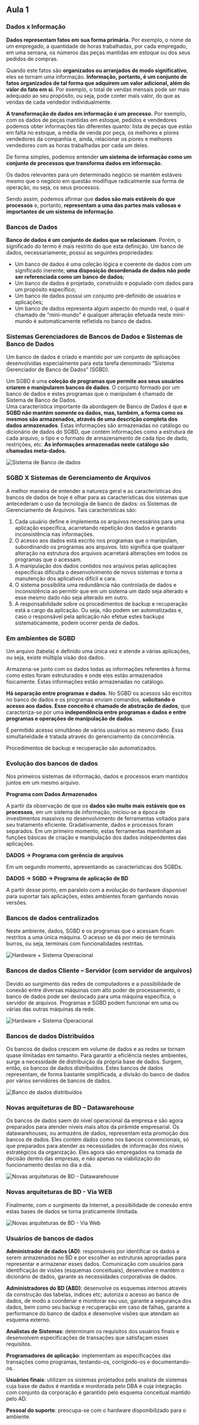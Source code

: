 ## Aula 1 
 
### Dados x Informação 
 
**Dados representam fatos em sua forma primária.** Por exemplo, o nome de um empregado, a quantidade de horas trabalhadas, por cada empregado, em uma semana, os números das peças mantidas em estoque ou dos seus pedidos de compras.  
 
Quando este fatos são **organizados ou arranjados de modo significativo**, eles se tornam uma informação. **Informação, portanto, é um conjunto de fatos organizados de tal forma que adquirem um valor adicional, além do valor do fato em si.** Por exemplo, o total de vendas mensais pode ser mais adequado ao seu propósito, ou seja, pode conter mais valor, do que as vendas de cada vendedor individualmente.  
 
**A transformação de dados em informação é um processo.** Por exemplo, com os dados de peças mantidas em estoque, pedidos e vendedores podemos obter informações tão diferentes quanto: lista de peças que estão em falta no estoque, a média de venda por peça, os melhores e piores vendedores da companhia e, ainda, relacionar os piores e melhores vendedores com as horas trabalhadas por cada um deles.  
 
De forma simples, podemos entender **um sistema de informação como um conjunto de processos que transforma dados em informação.** 
 
Os dados relevantes para um determinado negócio se mantêm estáveis mesmo que o negócio em questão modifique radicalmente sua forma de operação, ou seja, os seus processos.   
  
Sendo assim, podemos afirmar que **dados são mais estáveis do que processos** e, portanto, **representam a uma das partes mais valiosas e importantes de um sistema de informação**. 
 
### Bancos de Dados 
 
**Banco de dados é um conjunto de dados que se relacionam**. Porém, o significado do termo é mais restrito do que esta definição. Um banco de dados, necessariamente,  possui as seguintes propriedades: 
* Um banco de dados é uma coleção lógica e coerente de dados com um significado inerente; **uma disposição desordenada de dados não pode ser referenciada como um banco de dados**; 
* Um banco de dados é projetado, construído e populado com dados para um propósito específico; 
* Um banco de dados possui um conjunto pré-definido de usuários e aplicações; 
* Um banco de dados representa algum aspecto do mundo real, o qual é chamado de "mini-mundo" e qualquer alteração efetuada neste mini-mundo é automaticamente refletida no banco de dados. 
 
### Sistemas Gerenciadores de Bancos de Dados e Sistemas de Banco de Dados 
 
Um banco de dados é criado e mantido por um conjunto de aplicações desenvolvidas especialmente para esta tarefa denominado “Sistema Gerenciador de Banco de Dados” (SGBD). 
 
Um SGBD é uma **coleção de programas que permite aos seus usuários criarem e manipularem bancos de dados**. O conjunto formado por um banco de dados e estes programas que o manipulam é chamado de Sistema de Banco de Dados.  
Uma característica importante da abordagem de Banco de Dados é que **o SGBD não mantém somente os dados, mas, também, a forma como os mesmos são armazenados, através de uma descrição completa dos dados armazenados**. Estas informações são armazenadas no catálogo ou dicionário de dados do SGBD, que contém informações como a estrutura de cada arquivo, o tipo e o formato de armazenamento de cada tipo de dado, restrições, etc. **As informações armazenadas neste catálogo  são  chamadas meta-dados.** 

![Sistema de Banco de dados](../../media/modelagem_de_dados/image-000.png)
 
 
### SGBD X Sistemas de Gerenciamento de Arquivos 
 
A melhor maneira de entender a natureza geral e as características dos  bancos de dados de hoje é olhar para as características dos sistemas que antecederam o uso da tecnologia de banco de dados: os Sistemas de Gerenciamento de Arquivos.  Tais características são: 
 
1) Cada usuário define e implementa os arquivos necessários para uma aplicação específica, acarretando repetição dos dados e gerando inconsistência nas informações. 
2) O acesso aos dados está escrito nos programas que o manipulam, subordinando os programas aos arquivos. Isto significa que qualquer alteração na estrutura dos arquivos acarretará alterações em todos os programas que o acessam. 
3) A manipulação dos dados contidos nos arquivos pelas aplicações específicas dificulta o desenvolvimento de novos sistemas e torna a manutenção dos aplicativos difícil e cara. 
4) O sistema possibilita uma redundância não controlada de dados e inconsistência ao permitir que em um sistema um dado seja alterado e esse mesmo dado não seja alterado em outro. 
5) A responsabilidade sobre os procedimentos de backup e recuperação está a cargo da aplicação. Ou seja, não podem ser automatizadas e, caso o responsável pela aplicação não efetue estes backups sistematicamente, podem ocorrer perda de dados. 
 
### Em ambientes de SGBD 
 
Um arquivo (tabela) é definido uma única vez e atende a várias aplicações, ou seja, existe múltipla visão dos dados. 
 
Armazena-se junto com os dados todas as informações referentes à forma como estes foram estruturados e onde eles estão armazenados fisicamente. Estas informações estão armazenadas no catálogo. 
 
**Há separação entre programas e dados**. No SGBD os acessos são escritos no banco de dados e os programas enviam comandos, **solicitando o acesso aos dados. Esse conceito é chamado de abstração de dados**, que caracteriza-se por uma **independência entre programas e dados e entre programas e operações de manipulação de dados**. 
 
É permitido acesso simultâneo de vários usuários ao mesmo dado. Essa simultaneidade é tratada através do gerenciamento da concorrência. 
 
Procedimentos de backup e recuperação são automatizados. 
 
### Evolução dos bancos de dados 
 
Nos primeiros sistemas de informação, dados e processos eram mantidos juntos em um mesmo arquivo. 
 
**Programa com Dados Armazenados** 
 
A partir da observação de que os **dados são muito mais estáveis que os processos**, em um sistema de informação, iniciou-se a época de investimentos  massivos no desenvolvimento de ferramentas voltados para seu tratamento eficiente. Gradativamente, dados e processos foram separados. Em um primeiro momento, estas ferramentas mantinham as funções básicas de criação e manipulação dos dados independentes das aplicações.  
 
**DADOS -> Programa com gerência de arquivos** 
 
Em um segundo momento, apresentando as características dos SGBDs. 
 
**DADOS -> SGBD -> Programa de aplicação de BD** 
 
A partir desse ponto, em paralelo com a evolução do hardware disponível para suportar tais aplicações, estes ambientes foram ganhando novas versões. 
 
### Bancos de dados centralizados 
 
Neste ambiente, dados, SGBD e os programas que o acessam ficam restritos a uma única máquina. O acesso se dá por meio de terminais burros, ou seja, terminais com funcionalidades restritas. 
 
![Hardware + Sistema Operacional](../../media/modelagem_de_dados/image-001.png)
 
### Bancos de dados Cliente – Servidor (com servidor de arquivos) 
 
Devido ao surgimento das redes de computadores e a possibilidade de conexão entre diversas máquinas com alto poder de processamento, o banco de dados pode ser deslocado para uma máquina específica, o servidor de arquivos. Programas e SGBD podem funcionar em uma ou várias das outras máquinas da rede.  
 
![Hardware + Sistema Operacional](../../media/modelagem_de_dados/image-002.png)

### Bancos de dados Distribuídos 
 
Os bancos de dados crescem em volume de dados e as redes se tornam quase ilimitadas em tamanho. Para garantir a eficiência nestes ambientes, surge a necessidade de distribuição da própria base de dados. Surgem, então, os bancos de dados distribuídos. Estes bancos de dados representam, de forma bastante simplificada,  a divisão do banco de dados por vários servidores de bancos de dados. 
 
![Banco de dados distribuídos](../../media/modelagem_de_dados/image-003.png)
 
### Novas arquiteturas de BD – Datawarehouse 
 
Os bancos de dados saem do nível operacional da empresa e são agora preparados para atender níveis mais altos da pirâmide empresarial. Os datawarehouses, ou armazéns de dados, representam esta promoção dos  bancos de dados. Eles contém dados como nos bancos convencionais, só que preparados para atender as necessidades de informação dos níveis estratégicos da organização. Eles agora são empregados na tomada de decisão dentro das empresas, e não apenas na viabilização do funcionamento destas no dia a dia. 
 
![Novas arquiteturas de BD - Datawarehouse](../../media/modelagem_de_dados/image-004.png)
 
### Novas arquiteturas de BD - Via WEB 
 
Finalmente, com o surgimento da Internet, a possibilidade de conexão entre estas bases de dados se torna praticamente ilimitada. 
 
![Novas arquiteturas de BD - Via Web](../../media/modelagem_de_dados/image-005.png)
 
### Usuários de bancos de dados 
 
**Administrador de dados (AD)**: responsáveis por identificar os dados a serem armazenados no BD e por escolher as estruturas apropriadas para representar e armazenar esses dados. Comunicação com usuários para identificação de visões (esquemas conceituais), desenvolve e mantém o dicionário de dados, garante as necessidades corporativas de dados. 
 
**Administradores do BD (ABD)**: desenvolve os esquemas internos através da construção das tabelas, índices etc; autoriza o acesso ao banco de dados, de modo a coordenar e monitorar seu uso, garante a segurança dos dados, bem como seu backup e recuperação em caso de falhas, garante a performance do banco de dados e desenvolve visões que atendam ao esquema externo. 
 
**Analistas de Sistemas**: determinam os requisitos dos usuários finais e desenvolvem especificações de transações que satisfaçam esses requisitos. 
 
**Programadores de aplicação**: implementam as especificações das transações como programas, testando-os, corrigindo-os e documentando-os. 
 
**Usuários finais**: utilizam os sistemas projetados pelo analista de sistemas cuja base de dados é mantida e monitorada pelo DBA e cuja integração com conjunto da corporação é garantido pelo esquema conceitual mantido pelo AD. 
 
**Pessoal do suporte**: preocupa-se com o hardware disponibilizado para o ambiente. 
 